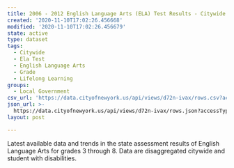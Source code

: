 ```yaml
---
title: 2006 - 2012 English Language Arts (ELA) Test Results - Citywide - SWD
created: '2020-11-10T17:02:26.456668'
modified: '2020-11-10T17:02:26.456679'
state: active
type: dataset
tags:
  - Citywide
  - Ela Test
  - English Language Arts
  - Grade
  - Lifelong Learning
groups:
  - Local Government
csv_url: 'https://data.cityofnewyork.us/api/views/d72n-ivax/rows.csv?accessType=DOWNLOAD'
json_url: >-
  https://data.cityofnewyork.us/api/views/d72n-ivax/rows.json?accessType=DOWNLOAD
layout: post

---
```

Latest available data and trends in the state assessment results of English Language Arts for grades 3 through 8. Data are disaggregated citywide and student with disabilities.
